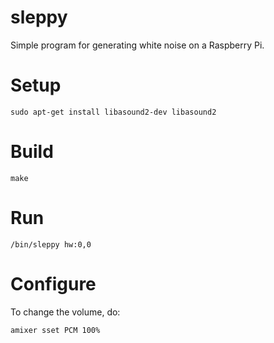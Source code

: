 sleppy
======

Simple program for generating white noise on a Raspberry Pi.

# Setup

    sudo apt-get install libasound2-dev libasound2

# Build

    make

# Run

    /bin/sleppy hw:0,0

# Configure

To change the volume, do:

    amixer sset PCM 100%
